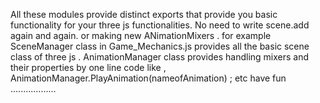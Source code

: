 All these modules provide distinct exports that provide you basic functionality for your three js functionalities.
No need to write scene.add again and again. or making new ANimationMixers .
for example
SceneManager class in Game_Mechanics.js provides all the basic scene class of three js .
AnimationManager class provides handling mixers and their properties by one line code like , AnimationManager.PlayAnimation(nameofAnimation) ;  etc
have fun ..................
